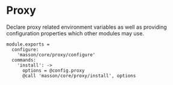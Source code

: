 
# Proxy

Declare proxy related environment variables as well as 
providing configuration properties which other modules may use.

    module.exports =
      configure:
        'masson/core/proxy/configure'
      commands:
        'install': ->
          options = @config.proxy
          @call 'masson/core/proxy/install', options
